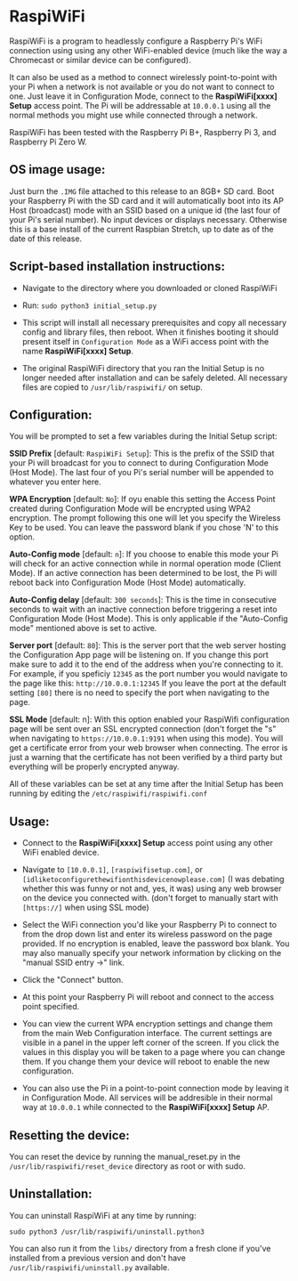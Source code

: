# RaspiWiFi

RaspiWiFi is a program to headlessly configure a Raspberry Pi's WiFi connection using using any other WiFi-enabled device (much like the way a Chromecast or similar device can be configured).

It can also be used as a method to connect wirelessly point-to-point with your Pi when a network is not available or you do not want to connect to one. Just leave it in Configuration Mode, connect to the **RaspiWiFi[xxxx] Setup** access point. The Pi will be addressable at `10.0.0.1` using all the normal methods you might use while connected through a network.

RaspiWiFi has been tested with the Raspberry Pi B+, Raspberry Pi 3, and Raspberry Pi Zero W.

## OS image usage:

Just burn the `.IMG` file attached to this release to an 8GB+ SD card. Boot your Raspberry Pi with the SD card and it will automatically boot into its AP Host (broadcast) mode with an SSID based on a unique id (the last four of your Pi's serial number). No input devices or displays necessary. Otherwise this is a base install of the current Raspbian Stretch, up to date as of the date of
this release.


## Script-based installation instructions:

- Navigate to the directory where you downloaded or cloned RaspiWiFi
- Run:
      ```sudo python3 initial_setup.py```

- This script will install all necessary prerequisites and copy all necessary config and library files, then reboot. When it finishes booting it should present itself in `Configuration Mode` as a WiFi access point with the name **RaspiWiFi[xxxx] Setup**.

- The original RaspiWiFi directory that you ran the Initial Setup is no longer needed after installation and can be safely deleted. All necessary files are copied to `/usr/lib/raspiwifi/` on setup.

## Configuration:

You will be prompted to set a few variables during the Initial Setup script:

**SSID Prefix** [default: `RaspiWiFi Setup`]: This is the prefix of the SSID that your Pi will broadcast for you to connect to during Configuration Mode (Host Mode). The last four of you Pi's serial number will be appended to whatever you enter here.

**WPA Encryption** [default: `No`]: If oyu enable this setting the Access Point created during Configuration Mode will be encrypted using WPA2 encryption. The prompt following this one will let you specify the Wireless Key to be used. You can leave the password blank if you chose 'N' to this option. 

**Auto-Config mode** [default: `n`]: If you choose to enable this mode your Pi will check for an active connection while in normal operation mode (Client Mode). If an active connection has been determined to be lost, the Pi will reboot back into Configuration Mode (Host Mode) automatically.

**Auto-Config delay** [default: `300 seconds`]: This is the time in consecutive seconds to wait with an inactive connection before triggering a reset into Configuration Mode (Host Mode). This is only applicable if the "Auto-Config mode" mentioned above is set to active.

**Server port** [default: `80`]: This is the server port that the web server hosting the Configuration App page will be listening on. If you change this port make sure to add it to the end of the address when you're connecting to it. For example, if you speficiy `12345` as the port number you would navigate to the page like this: `http://10.0.0.1:12345` If you leave the port at the default setting `[80]` there is no need to specify the port when navigating to the page.

**SSL Mode** [default: n]: With this option enabled your RaspiWifi configuration page will be sent over an SSL encrypted connection (don't forget the "s" when navigating to `https://10.0.0.1:9191` when using this mode). You will get a certificate error from your web browser when connecting. The error is just a warning that the certificate has not been verified by a third party but everything will be properly encrypted anyway.

All of these variables can be set at any time after the Initial Setup has been running by editing the `/etc/raspiwifi/raspiwifi.conf`


## Usage:

- Connect to the **RaspiWiFi[xxxx] Setup** access point using any other WiFi enabled device.

- Navigate to `[10.0.0.1]`, `[raspiwifisetup.com]`, or `[idliketoconfigurethewifionthisdevicenowplease.com]` (I was debating whether this was funny or not and, yes, it was) using any web browser on the device you connected with. (don't forget to manually start with `[https://]` when using SSL mode)

- Select the WiFi connection you'd like your Raspberry Pi to connect to from the drop down list and enter its wireless password on the page provided. If no encryption is enabled, leave the password box blank. You may also manually specify your network information by clicking on the "manual SSID entry ->" link.

- Click the "Connect" button.

- At this point your Raspberry Pi will reboot and connect to the access point specified.

- You can view the current WPA encryption settings and change them from the main Web Configuration interface. The current settings are visible in a panel in the upper left corner of the screen. If you click the values in this display you will be taken to a page where you can change them. If you change them your device will reboot to enable the new configuration. 

- You can also use the Pi in a point-to-point connection mode by leaving it in Configuration Mode. All services will be addresible in their normal way at `10.0.0.1` while connected to the **RaspiWiFi[xxxx] Setup** AP.


## Resetting the device:

You can reset the device by running the manual_reset.py in the `/usr/lib/raspiwifi/reset_device` directory as root or with sudo.


## Uninstallation:

You can uninstall RaspiWiFi at any time by running:
   
```sudo python3 /usr/lib/raspiwifi/uninstall.python3```

You can also run it from the `libs/` directory from a fresh clone if you've installed from a previous version and don't have `/usr/lib/raspiwifi/uninstall.py` available.